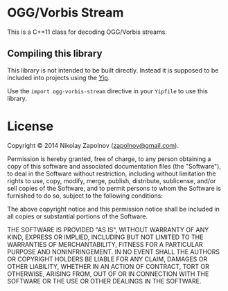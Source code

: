 
OGG/Vorbis Stream
=================

This is a C++11 class for decoding OGG/Vorbis streams.

Compiling this library
----------------------

This library is not intended to be built directly. Instead it is supposed
to be included into projects using the [Yip](https://github.com/yiptool/yip.git).

Use the `import ogg-vorbis-stream` directive in your `Yipfile` to use this library.

License
=======

Copyright © 2014 Nikolay Zapolnov (zapolnov@gmail.com).

Permission is hereby granted, free of charge, to any person obtaining a copy
of this software and associated documentation files (the "Software"), to deal
in the Software without restriction, including without limitation the rights
to use, copy, modify, merge, publish, distribute, sublicense, and/or sell
copies of the Software, and to permit persons to whom the Software is
furnished to do so, subject to the following conditions:

The above copyright notice and this permission notice shall be included in
all copies or substantial portions of the Software.

THE SOFTWARE IS PROVIDED "AS IS", WITHOUT WARRANTY OF ANY KIND, EXPRESS OR
IMPLIED, INCLUDING BUT NOT LIMITED TO THE WARRANTIES OF MERCHANTABILITY,
FITNESS FOR A PARTICULAR PURPOSE AND NONINFRINGEMENT. IN NO EVENT SHALL THE
AUTHORS OR COPYRIGHT HOLDERS BE LIABLE FOR ANY CLAIM, DAMAGES OR OTHER
LIABILITY, WHETHER IN AN ACTION OF CONTRACT, TORT OR OTHERWISE, ARISING FROM,
OUT OF OR IN CONNECTION WITH THE SOFTWARE OR THE USE OR OTHER DEALINGS IN
THE SOFTWARE.
